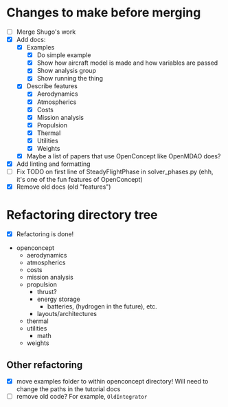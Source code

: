 # Changes to make before merging

- [ ] Merge Shugo's work
- [x] Add docs:
  - [x] Examples
    - [x] Do simple example
    - [x] Show how aircraft model is made and how variables are passed
    - [x] Show analysis group
    - [x]  Show running the thing
  - [x] Describe features
    - [x] Aerodynamics
    - [x] Atmospherics
    - [x] Costs
    - [x] Mission analysis
    - [x] Propulsion
    - [x] Thermal
    - [x] Utilities
    - [x] Weights
  - [x] Maybe a list of papers that use OpenConcept like OpenMDAO does?
- [x] Add linting and formatting
- [ ] Fix TODO on first line of SteadyFlightPhase in solver_phases.py (ehh, it's one of the fun features of OpenConcept)
- [x] Remove old docs (old "features")

# Refactoring directory tree

- [x] Refactoring is done!

- openconcept
  - aerodynamics
  - atmospherics
  - costs
  - mission analysis
  - propulsion
    - thrust?
    - energy storage
      - batteries, (hydrogen in the future), etc.
    - layouts/architectures
  - thermal
  - utilities
    - math
  - weights

## Other refactoring

- [x] move examples folder to within openconcept directory! Will need to change the paths in the tutorial docs
- [ ] remove old code? For example, `OldIntegrator`
